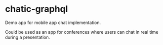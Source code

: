 # chatic-graphql
Demo app for mobile app chat implementation.

Could be used as an app for conferences where users can chat in real time during a presentation.
